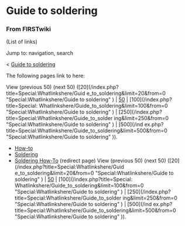 # Guide to soldering

### From FIRSTwiki

(List of links)

Jump to: navigation, search

&lt; [Guide to soldering](/index.php?title=Guide_to_soldering&redirect=no
"Guide to soldering" )  

The following pages link to here:

View (previous 50) (next 50) ([20](/index.php?title=Special:Whatlinkshere/Guid
e_to_soldering&limit=20&from=0 "Special:Whatlinkshere/Guide to soldering" ) |
[50](/index.php?title=Special:Whatlinkshere/Guide_to_soldering&limit=50&from=0
"Special:Whatlinkshere/Guide to soldering" ) | [100](/index.php?title=Special:
Whatlinkshere/Guide_to_soldering&limit=100&from=0 "Special:Whatlinkshere/Guide
to soldering" ) | [250](/index.php?title=Special:Whatlinkshere/Guide_to_solder
ing&limit=250&from=0 "Special:Whatlinkshere/Guide to soldering" ) | [500](/ind
ex.php?title=Special:Whatlinkshere/Guide_to_soldering&limit=500&from=0
"Special:Whatlinkshere/Guide to soldering" )).

  * [How-to](/index.php/How-to "How-to" )
  * [Soldering](/index.php/Soldering "Soldering" )
  * [Soldering How-To](/index.php?title=Soldering_How-To&redirect=no "Soldering How-To" ) (redirect page) 
View (previous 50) (next 50) ([20](/index.php?title=Special:Whatlinkshere/Guid
e_to_soldering&limit=20&from=0 "Special:Whatlinkshere/Guide to soldering" ) |
[50](/index.php?title=Special:Whatlinkshere/Guide_to_soldering&limit=50&from=0
"Special:Whatlinkshere/Guide to soldering" ) | [100](/index.php?title=Special:
Whatlinkshere/Guide_to_soldering&limit=100&from=0 "Special:Whatlinkshere/Guide
to soldering" ) | [250](/index.php?title=Special:Whatlinkshere/Guide_to_solder
ing&limit=250&from=0 "Special:Whatlinkshere/Guide to soldering" ) | [500](/ind
ex.php?title=Special:Whatlinkshere/Guide_to_soldering&limit=500&from=0
"Special:Whatlinkshere/Guide to soldering" )).

